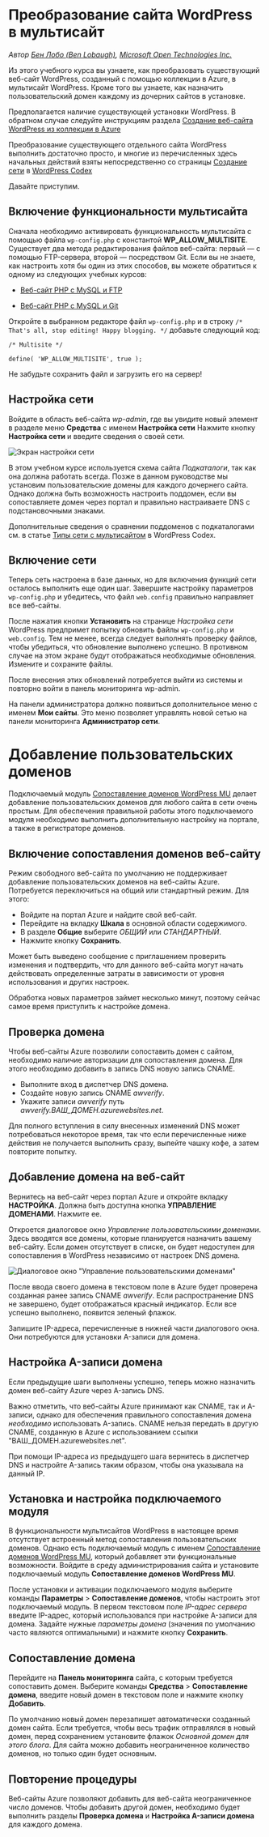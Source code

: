 <properties linkid="develop-php-tutorials-convert-wordpress-to-multisite" urlDisplayName="Convert a WordPress Site to a Multisite" pageTitle="Convert a WordPress Site to a Multisite" metaKeywords="WordPress, Multisite" description="Learn how to take an existing WordPress website created through the gallery in Azure and convert it to WordPress Multisite" metaCanonical="" services="web-sites" documentationCenter="PHP" title="Convert a WordPress Site to a Multisite" authors="cephalin" solutions="" manager="wpickett" editor="" />

<tags ms.service="web-sites" ms.workload="web" ms.tgt_pltfrm="na" ms.devlang="PHP" ms.topic="article" ms.date="01/01/1900" ms.author="cephalin" />

# Преобразование сайта WordPress в мультисайт

*Автор [Бен Лобо (Ben Lobaugh)][Бен Лобо (Ben Lobaugh)], [Microsoft Open Technologies Inc.][Microsoft Open Technologies Inc.]*

Из этого учебного курса вы узнаете, как преобразовать существующий веб-сайт WordPress, созданный с помощью коллекции в Azure, в мультисайт WordPress. Кроме того вы узнаете, как назначить пользовательский домен каждому из дочерних сайтов в установке.

Предполагается наличие существующей установки WordPress. В обратном случае следуйте инструкциям раздела [Создание веб-сайта WordPress из коллекции в Azure][Создание веб-сайта WordPress из коллекции в Azure]

Преобразование существующего отдельного сайта WordPress выполнить достаточно просто, и многие из перечисленных здесь начальных действий взяты непосредственно со страницы [Создание сети][Создание сети] в [WordPress Codex][WordPress Codex]

Давайте приступим.

## Включение функциональности мультисайта

Сначала необходимо активировать функциональность мультисайта с помощью файла `wp-config.php` с константой **WP\_ALLOW\_MULTISITE**. Существует два метода редактирования файлов веб-сайта: первый — с помощью FTP-сервера, второй — посредством Git. Если вы не знаете, как настроить хотя бы один из этих способов, вы можете обратиться к одному из следующих учебных курсов:

-   [Веб-сайт PHP с MySQL и FTP][Веб-сайт PHP с MySQL и FTP]

-   [Веб-сайт PHP с MySQL и Git][Веб-сайт PHP с MySQL и Git]

Откройте в выбранном редакторе файл `wp-config.php` и в строку `/* That's all, stop editing! Happy blogging. */` добавьте следующий код:

    /* Multisite */

    define( 'WP_ALLOW_MULTISITE', true );

Не забудьте сохранить файл и загрузить его на сервер!

## Настройка сети

Войдите в область веб-сайта *wp-admin*, где вы увидите новый элемент в разделе меню **Средства** с именем **Настройка сети** Нажмите кнопку **Настройка сети** и введите сведения о своей сети.

![Экран настройки сети][Экран настройки сети]

В этом учебном курсе используется схема сайта *Подкаталоги*, так как она должна работать всегда. Позже в данном руководстве мы установим пользовательские домены для каждого дочернего сайта. Однако должна быть возможность настроить поддомен, если вы сопоставляете домен через портал и правильно настраиваете DNS с подстановочными знаками.

Дополнительные сведения о сравнении поддоменов с подкаталогами см. в статье [Типы сети с мультисайтом][Типы сети с мультисайтом] в WordPress Codex.

## Включение сети

Теперь сеть настроена в базе данных, но для включения функций сети осталось выполнить еще один шаг. Завершите настройку параметров `wp-config.php` и убедитесь, что файл `web.config` правильно направляет все веб-сайты.

После нажатия кнопки **Установить** на странице *Настройка сети* WordPress предпримет попытку обновить файлы `wp-config.php` и `web.config`. Тем не менее, всегда следует выполнять проверку файлов, чтобы убедиться, что обновление выполнено успешно. В противном случае на этом экране будут отображаться необходимые обновления. Измените и сохраните файлы.

После внесения этих обновлений потребуется выйти из системы и повторно войти в панель мониторинга wp-admin.

На панели администратора должно появиться дополнительное меню с именем **Мои сайты**. Это меню позволяет управлять новой сетью на панели мониторинга **Администратор сети**.

# Добавление пользовательских доменов

Подключаемый модуль [Сопоставление доменов WordPress MU][Сопоставление доменов WordPress MU] делает добавление пользовательских доменов для любого сайта в сети очень простым. Для обеспечения правильной работы этого подключаемого модуля необходимо выполнить дополнительную настройку на портале, а также в регистраторе доменов.

## Включение сопоставления доменов веб-сайту

Режим свободного веб-сайта по умолчанию не поддерживает добавление пользовательских доменов на веб-сайты Azure. Потребуется переключиться на общий или стандартный режим. Для этого:

-   Войдите на портал Azure и найдите свой веб-сайт.
-   Перейдите на вкладку **Шкала** в основной области содержимого.
-   В разделе **Общие** выберите *ОБЩИЙ* или *СТАНДАРТНЫЙ*.
-   Нажмите кнопку **Сохранить**.

Может быть выведено сообщение с приглашением проверить изменения и подтвердить, что для данного веб-сайта могут начать действовать определенные затраты в зависимости от уровня использования и других настроек.

Обработка новых параметров займет несколько минут, поэтому сейчас самое время приступить к настройке домена.

## Проверка домена

Чтобы веб-сайты Azure позволили сопоставить домен с сайтом, необходимо наличие авторизации для сопоставления домена. Для этого необходимо добавить в запись DNS новую запись CNAME.

-   Выполните вход в диспетчер DNS домена.
-   Создайте новую запись CNAME *awverify*.
-   Укажите записи *awverify* путь *awverify.ВАШ\_ДОМЕН.azurewebsites.net*.

Для полного вступления в силу внесенных изменений DNS может потребоваться некоторое время, так что если перечисленные ниже действия не получается выполнить сразу, выпейте чашку кофе, а затем повторите попытку.

## Добавление домена на веб-сайт

Вернитесь на веб-сайт через портал Azure и откройте вкладку **НАСТРОЙКА**. Должна быть доступна кнопка **УПРАВЛЕНИЕ ДОМЕНАМИ**. Нажмите ее.

Откроется диалоговое окно *Управление пользовательскими доменами*. Здесь вводятся все домены, которые планируется назначить вашему веб-сайту. Если домен отсутствует в списке, он будет недоступен для сопоставления в WordPress независимо от настроек DNS домена.

![Диалоговое окно "Управление пользовательскими доменами"][Диалоговое окно "Управление пользовательскими доменами"]

После ввода своего домена в текстовом поле в Azure будет проверена созданная ранее запись CNAME *awverify*. Если распространение DNS не завершено, будет отображаться красный индикатор. Если все успешно выполнено, появится зеленый флажок.

Запишите IP-адреса, перечисленные в нижней части диалогового окна. Они потребуются для установки A-записи для домена.

## Настройка A-записи домена

Если предыдущие шаги выполнены успешно, теперь можно назначить домен веб-сайту Azure через A-запись DNS.

Важно отметить, что веб-сайты Azure принимают как CNAME, так и A-записи, однако для обеспечения правильного сопоставления домена *необходимо* использовать A-запись. CNAME нельзя передать в другую CNAME, созданную в Azure с использованием ссылки "ВАШ\_ДОМЕН.azurewebsites.net".

При помощи IP-адреса из предыдущего шага вернитесь в диспетчер DNS и настройте A-запись таким образом, чтобы она указывала на данный IP.

## Установка и настройка подключаемого модуля

В функциональности мультисайтов WordPress в настоящее время отсутствует встроенный метод сопоставления пользовательских доменов. Однако есть подключаемый модуль с именем [Сопоставление доменов WordPress MU][Сопоставление доменов WordPress MU], который добавляет эти функциональные возможности. Войдите в среду администрирования сайта и установите подключаемый модуль **Сопоставление доменов WordPress MU**.

После установки и активации подключаемого модуля выберите команды **Параметры** \> **Сопоставление доменов**, чтобы настроить этот подключаемый модуль. В первом текстовом поле *IP-адрес сервера* введите IP-адрес, который использовался при настройке A-записи для домена. Задайте нужные *параметры домена* (значения по умолчанию часто являются оптимальными) и нажмите кнопку **Сохранить**.

## Сопоставление домена

Перейдите на **Панель мониторинга** сайта, с которым требуется сопоставить домен. Выберите команды **Средства** \> **Сопоставление домена**, введите новый домен в текстовом поле и нажмите кнопку **Добавить**.

По умолчанию новый домен перезапишет автоматически созданный домен сайта. Если требуется, чтобы весь трафик отправлялся в новый домен, перед сохранением установите флажок *Основной домен для этого блога*. Для сайта можно добавить неограниченное количество доменов, но только один будет основным.

## Повторение процедуры

Веб-сайты Azure позволяют добавить для веб-сайта неограниченное число доменов. Чтобы добавить другой домен, необходимо будет выполнить разделы **Проверка домена** и **Настройка A-записи домена** для каждого домена.

  [Бен Лобо (Ben Lobaugh)]: http://ben.lobaugh.net
  [Microsoft Open Technologies Inc.]: http://msopentech.com
  [Создание веб-сайта WordPress из коллекции в Azure]: https://www.windowsazure.com/ru-ru/develop/php/tutorials/website-from-gallery/
  [Создание сети]: http://codex.wordpress.org/Create_A_Network
  [WordPress Codex]: http://codex.wordpress.org
  [Веб-сайт PHP с MySQL и FTP]: https://www.windowsazure.com/ru-ru/develop/php/tutorials/website-w-mysql-and-ftp/#header-0
  [Веб-сайт PHP с MySQL и Git]: https://www.windowsazure.com/ru-ru/develop/php/tutorials/website-w-mysql-and-git/#header-1
  [Экран настройки сети]: ./media/web-sites-php-convert-wordpress-multisite/wordpress-network-setup.png
  [Типы сети с мультисайтом]: http://codex.wordpress.org/Before_You_Create_A_Network#Types_of_multisite_network
  [Сопоставление доменов WordPress MU]: http://wordpress.org/extend/plugins/wordpress-mu-domain-mapping/
  [Диалоговое окно "Управление пользовательскими доменами"]: ./media/web-sites-php-convert-wordpress-multisite/wordpress-manage-domains.png
